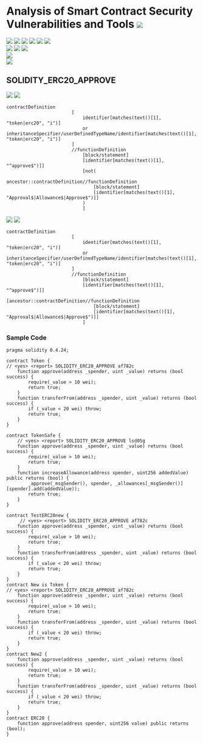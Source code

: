 # Analysis of Smart Contract Security Vulnerabilities and Tools ![](https://img.shields.io/badge/-Live-brightgreen)
![](https://img.shields.io/badge/Batch-UG21CYS-lightgreen) ![](https://img.shields.io/badge/Batch-PG21CYS-green) ![](https://img.shields.io/badge/Batch-UG22CYS-lightgreen) ![](https://img.shields.io/badge/Batch-PG21CYS-green) ![](https://img.shields.io/badge/Batch-PhD-darkgreen) ![](https://img.shields.io/badge/-B_RIG-darkgreen)<br/>   ![](https://img.shields.io/badge/BlockchainCourse-21CY712-green)  ![](https://img.shields.io/badge/-M.Tech_Dissertation-blue) ![](https://img.shields.io/badge/Focus-Smart_Contract_Security-yellow) <br/>
![](https://img.shields.io/badge/Blockchain-Ethereum-blue)   <br/> 
![](https://img.shields.io/badge/Language-Solidity-blue)

## SOLIDITY_ERC20_APPROVE

![](https://img.shields.io/badge/Pattern_ID-af782c-gold) ![](https://img.shields.io/badge/Severity-2-brown) 

```
contractDefinition
                        [
                            identifier[matches(text()[1], "token|erc20", "i")]
                            or inheritanceSpecifier/userDefinedTypeName/identifier[matches(text()[1], "token|erc20", "i")]
                        ]
                        //functionDefinition
                            [block/statement]
                            [identifier[matches(text()[1], "^approve$")]]
                            [not(
                                ancestor::contractDefinition//functionDefinition
                                [block/statement]
                                [identifier[matches(text()[1], "Approval$|Allowance$|Approve$")]]
                            )
                            ]
```

![](https://img.shields.io/badge/Pattern_ID-lsd05g-gold) ![](https://img.shields.io/badge/Severity-1-brown) 

```
contractDefinition
                        [
                            identifier[matches(text()[1], "token|erc20", "i")]
                            or inheritanceSpecifier/userDefinedTypeName/identifier[matches(text()[1], "token|erc20", "i")]
                        ]
                        //functionDefinition
                            [block/statement]
                            [identifier[matches(text()[1], "^approve$")]]
                            [ancestor::contractDefinition//functionDefinition
                                [block/statement]
                                [identifier[matches(text()[1], "Approval$|Allowance$|Approve$")]]
                            ]
```



### Sample Code

```
pragma solidity 0.4.24;

contract Token {
// <yes> <report> SOLIDITY_ERC20_APPROVE af782c
    function approve(address _spender, uint _value) returns (bool success) {
    	require(_value > 10 wei);
    	return true;
    }
    function transferFrom(address _spender, uint _value) returns (bool success) {
    	if (_value < 20 wei) throw;
    	return true;
    }
}

contract TokenSafe {
    // <yes> <report> SOLIDITY_ERC20_APPROVE lsd05g
    function approve(address _spender, uint _value) returns (bool success) {
        require(_value > 10 wei);
        return true;
    }
    function increaseAllowance(address spender, uint256 addedValue) public returns (bool) {
        _approve(_msgSender(), spender, _allowances[_msgSender()][spender].add(addedValue));
        return true;
    }
}

contract TestERC20new {
     // <yes> <report> SOLIDITY_ERC20_APPROVE af782c
    function approve(address _spender, uint _value) returns (bool success) {
        require(_value > 10 wei);
     	return true;
    }
    function transferFrom(address _spender, uint _value) returns (bool success) {
        if (_value < 20 wei) throw;
     	return true;
    }
}
contract New is Token {
// <yes> <report> SOLIDITY_ERC20_APPROVE af782c
    function approve(address _spender, uint _value) returns (bool success) {
        require(_value > 10 wei);
       	return true;
    }
    function transferFrom(address _spender, uint _value) returns (bool success) {
        if (_value < 20 wei) throw;
       	return true;
    }
}
contract New2 {
    function approve(address _spender, uint _value) returns (bool success) {
        require(_value > 10 wei);
       	return true;
    }
    function transferFrom(address _spender, uint _value) returns (bool success) {
        if (_value < 20 wei) throw;
       	return true;
    }
}
contract ERC20 {
    function approve(address spender, uint256 value) public returns (bool);
}
```
